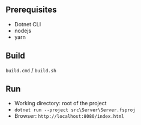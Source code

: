 ## Prerequisites

* Dotnet CLI
* nodejs
* yarn

## Build

`build.cmd` / `build.sh`

## Run

* Working directory: root of the project
* `dotnet run --project src\Server\Server.fsproj`
* Browser: `http://localhost:8080/index.html`